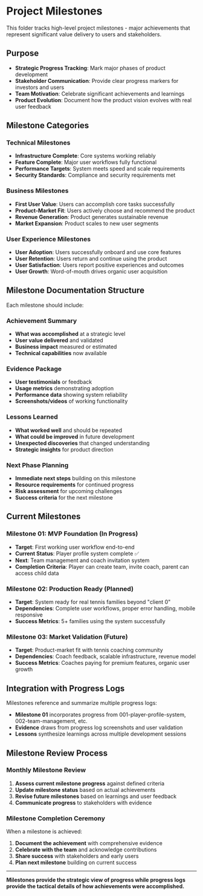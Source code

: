# Project Milestones

This folder tracks high-level project milestones - major achievements that represent significant value delivery to users and stakeholders.

## Purpose

- **Strategic Progress Tracking**: Mark major phases of product development
- **Stakeholder Communication**: Provide clear progress markers for investors and users
- **Team Motivation**: Celebrate significant achievements and learnings
- **Product Evolution**: Document how the product vision evolves with real user feedback

## Milestone Categories

### Technical Milestones
- **Infrastructure Complete**: Core systems working reliably
- **Feature Complete**: Major user workflows fully functional
- **Performance Targets**: System meets speed and scale requirements
- **Security Standards**: Compliance and security requirements met

### Business Milestones
- **First User Value**: Users can accomplish core tasks successfully
- **Product-Market Fit**: Users actively choose and recommend the product
- **Revenue Generation**: Product generates sustainable revenue
- **Market Expansion**: Product scales to new user segments

### User Experience Milestones
- **User Adoption**: Users successfully onboard and use core features
- **User Retention**: Users return and continue using the product
- **User Satisfaction**: Users report positive experiences and outcomes
- **User Growth**: Word-of-mouth drives organic user acquisition

## Milestone Documentation Structure

Each milestone should include:

### Achievement Summary
- **What was accomplished** at a strategic level
- **User value delivered** and validated
- **Business impact** measured or estimated
- **Technical capabilities** now available

### Evidence Package
- **User testimonials** or feedback
- **Usage metrics** demonstrating adoption
- **Performance data** showing system reliability
- **Screenshots/videos** of working functionality

### Lessons Learned
- **What worked well** and should be repeated
- **What could be improved** in future development
- **Unexpected discoveries** that changed understanding
- **Strategic insights** for product direction

### Next Phase Planning
- **Immediate next steps** building on this milestone
- **Resource requirements** for continued progress
- **Risk assessment** for upcoming challenges
- **Success criteria** for the next milestone

## Current Milestones

### Milestone 01: MVP Foundation (In Progress)
- **Target**: First working user workflow end-to-end
- **Current Status**: Player profile system complete ✅
- **Next**: Team management and coach invitation system
- **Completion Criteria**: Player can create team, invite coach, parent can access child data

### Milestone 02: Production Ready (Planned)
- **Target**: System ready for real tennis families beyond "client 0"
- **Dependencies**: Complete user workflows, proper error handling, mobile responsive
- **Success Metrics**: 5+ families using the system successfully

### Milestone 03: Market Validation (Future)
- **Target**: Product-market fit with tennis coaching community
- **Dependencies**: Coach feedback, scalable infrastructure, revenue model
- **Success Metrics**: Coaches paying for premium features, organic user growth

## Integration with Progress Logs

Milestones reference and summarize multiple progress logs:
- **Milestone 01** incorporates progress from 001-player-profile-system, 002-team-management, etc.
- **Evidence** draws from progress log screenshots and user validation
- **Lessons** synthesize learnings across multiple development sessions

## Milestone Review Process

### Monthly Milestone Review
1. **Assess current milestone progress** against defined criteria
2. **Update milestone status** based on actual achievements
3. **Revise future milestones** based on learnings and user feedback
4. **Communicate progress** to stakeholders with evidence

### Milestone Completion Ceremony
When a milestone is achieved:
1. **Document the achievement** with comprehensive evidence
2. **Celebrate with the team** and acknowledge contributions
3. **Share success** with stakeholders and early users
4. **Plan next milestone** building on current success

---

**Milestones provide the strategic view of progress while progress logs provide the tactical details of how achievements were accomplished.**